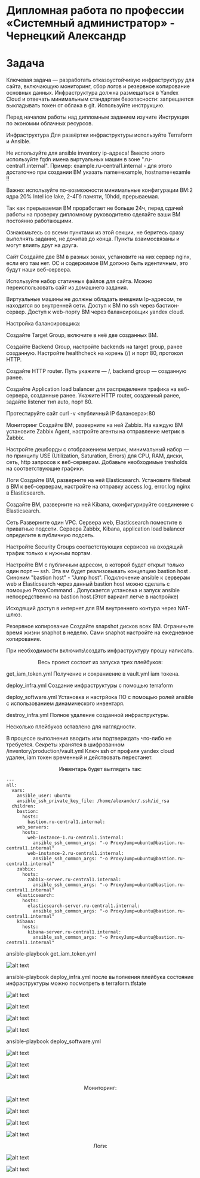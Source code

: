 
# Дипломная работа по профессии «Системный администратор» - Чернецкий Александр

# Задача
Ключевая задача — разработать отказоустойчивую инфраструктуру для сайта, включающую мониторинг, сбор логов и резервное копирование основных данных. Инфраструктура должна размещаться в Yandex Cloud и отвечать минимальным стандартам безопасности: запрещается выкладывать токен от облака в git. Используйте инструкцию.

Перед началом работы над дипломным заданием изучите Инструкция по экономии облачных ресурсов.

Инфраструктура
Для развёртки инфраструктуры используйте Terraform и Ansible.

Не используйте для ansible inventory ip-адреса! Вместо этого используйте fqdn имена виртуальных машин в зоне ".ru-central1.internal". Пример: example.ru-central1.internal - для этого достаточно при создании ВМ указать name=example, hostname=examle !!

Важно: используйте по-возможности минимальные конфигурации ВМ:2 ядра 20% Intel ice lake, 2-4Гб памяти, 10hdd, прерываемая.

Так как прерываемая ВМ проработает не больше 24ч, перед сдачей работы на проверку дипломному руководителю сделайте ваши ВМ постоянно работающими.

Ознакомьтесь со всеми пунктами из этой секции, не беритесь сразу выполнять задание, не дочитав до конца. Пункты взаимосвязаны и могут влиять друг на друга.

Сайт
Создайте две ВМ в разных зонах, установите на них сервер nginx, если его там нет. ОС и содержимое ВМ должно быть идентичным, это будут наши веб-сервера.

Используйте набор статичных файлов для сайта. Можно переиспользовать сайт из домашнего задания.

Виртуальные машины не должны обладать внешним Ip-адресом, те находится во внутренней сети. Доступ к ВМ по ssh через бастион-сервер. Доступ к web-порту ВМ через балансировщик yandex cloud.

Настройка балансировщика:

Создайте Target Group, включите в неё две созданных ВМ.

Создайте Backend Group, настройте backends на target group, ранее созданную. Настройте healthcheck на корень (/) и порт 80, протокол HTTP.

Создайте HTTP router. Путь укажите — /, backend group — созданную ранее.

Создайте Application load balancer для распределения трафика на веб-сервера, созданные ранее. Укажите HTTP router, созданный ранее, задайте listener тип auto, порт 80.

Протестируйте сайт curl -v <публичный IP балансера>:80

Мониторинг
Создайте ВМ, разверните на ней Zabbix. На каждую ВМ установите Zabbix Agent, настройте агенты на отправление метрик в Zabbix.

Настройте дешборды с отображением метрик, минимальный набор — по принципу USE (Utilization, Saturation, Errors) для CPU, RAM, диски, сеть, http запросов к веб-серверам. Добавьте необходимые tresholds на соответствующие графики.

Логи
Cоздайте ВМ, разверните на ней Elasticsearch. Установите filebeat в ВМ к веб-серверам, настройте на отправку access.log, error.log nginx в Elasticsearch.

Создайте ВМ, разверните на ней Kibana, сконфигурируйте соединение с Elasticsearch.

Сеть
Разверните один VPC. Сервера web, Elasticsearch поместите в приватные подсети. Сервера Zabbix, Kibana, application load balancer определите в публичную подсеть.

Настройте Security Groups соответствующих сервисов на входящий трафик только к нужным портам.

Настройте ВМ с публичным адресом, в которой будет открыт только один порт — ssh. Эта вм будет реализовывать концепцию bastion host . Синоним "bastion host" - "Jump host". Подключение ansible к серверам web и Elasticsearch через данный bastion host можно сделать с помощью ProxyCommand . Допускается установка и запуск ansible непосредственно на bastion host.(Этот вариант легче в настройке)

Исходящий доступ в интернет для ВМ внутреннего контура через NAT-шлюз.

Резервное копирование
Создайте snapshot дисков всех ВМ. Ограничьте время жизни snaphot в неделю. Сами snaphot настройте на ежедневное копирование.

При необходимости включить\создать инфраструктуру прошу написать.

<div align="center"> Весь проект состоит из запуска трех плейбуков:  </div>



get_iam_token.yml     Получение и сохраниение в vault.yml iam токена.

deploy_infra.yml      Создание инфраструктуры с помощью terraform

deploy_software.yml   Установка и настрйока ПО с помощью ролей ansible с использованием динамического инвентаря.

destroy_infra.yml     Полное удаление созданной инфраструктуры.  

Несколько плейбуков оставлено для наглядности.

В процессе выполнения вводить или подтверждать что-либо не требуется.
Секреты хранятся в шифрованном /inventory/production/vault.yml
Ключ ssh от профиля yandex cloud удален, iam токен временный и действовать перестанет.

<div align="center"> Инвентарь будет выглядеть так: </div>



```
---
all:
  vars:
    ansible_user: ubuntu
    ansible_ssh_private_key_file: /home/alexander/.ssh/id_rsa
  children:
    bastion:
      hosts:
        bastion.ru-central1.internal:
    web_servers:
      hosts:
        web-instance-1.ru-central1.internal:
          ansible_ssh_common_args: "-o ProxyJump=ubuntu@bastion.ru-central1.internal"
        web-instance-2.ru-central1.internal:
          ansible_ssh_common_args: "-o ProxyJump=ubuntu@bastion.ru-central1.internal"
    zabbix:
      hosts:
        zabbix-server.ru-central1.internal:
          ansible_ssh_common_args: "-o ProxyJump=ubuntu@bastion.ru-central1.internal"
    elasticsearch:
      hosts:
        elasticsearch-server.ru-central1.internal:
          ansible_ssh_common_args: "-o ProxyJump=ubuntu@bastion.ru-central1.internal"
    kibana:
      hosts:
        kibana-server.ru-central1.internal:
          ansible_ssh_common_args: "-o ProxyJump=ubuntu@bastion.ru-central1.internal"
```

ansible-playbook get_iam_token.yml

![alt text](img/gettok.png)


ansible-playbook deploy_infra.yml  после выполнения плейбука состояние инфраструктуры можно посмотреть в terraform.tfstate

![alt text](img/deployinfra.png)


![alt text](img/cloudinf.png)


![alt text](img/cloudinf1.png)


![alt text](img/balancer.png)


ansible-playbook deploy_software.yml 


![alt text](img/deploysoft.png)


![alt text](img/balchk.png)


![alt text](img/site.png)


<div align="center"> Мониторинг: </div>


![alt text](img/zabbix.png)


![alt text](img/zabweb1.png)


![alt text](img/zabweb2.png)


![alt text](img/zabbastion.png)


<div align="center"> Логи: </div>

![alt text](img/kibind.png)


![alt text](img/kibdiscover.png)


